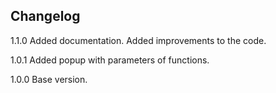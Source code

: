 ## Changelog

1.1.0   Added documentation.
        Added improvements to the code.

1.0.1   Added popup with parameters of functions.

1.0.0   Base version.
